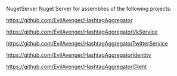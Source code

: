 NugetServer
Nuget Server for assemblies  of the following projects:

https://github.com/EvilAvenger/HashtagAggregator

https://github.com/EvilAvenger/HashtagAggregatorVkService

https://github.com/EvilAvenger/HashtagAggregatorTwitterService

https://github.com/EvilAvenger/HashtagAggregatorIdentity

https://github.com/EvilAvenger/HashtagAggregatorClient

